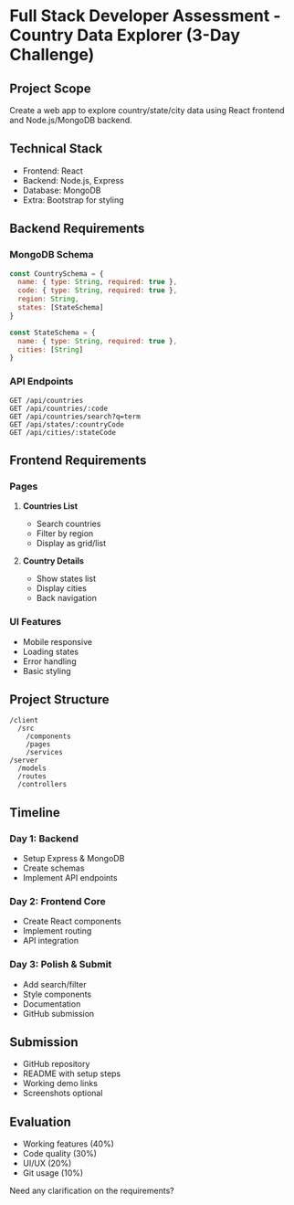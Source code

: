 # Full Stack Developer Assessment - Country Data Explorer (3-Day Challenge)

## Project Scope
Create a web app to explore country/state/city data using React frontend and Node.js/MongoDB backend.

## Technical Stack
- Frontend: React
- Backend: Node.js, Express
- Database: MongoDB
- Extra: Bootstrap for styling

## Backend Requirements

### MongoDB Schema
```javascript
const CountrySchema = {
  name: { type: String, required: true },
  code: { type: String, required: true },
  region: String,
  states: [StateSchema]
}

const StateSchema = {
  name: { type: String, required: true },
  cities: [String]
}
```

### API Endpoints
```
GET /api/countries 
GET /api/countries/:code
GET /api/countries/search?q=term
GET /api/states/:countryCode
GET /api/cities/:stateCode
```

## Frontend Requirements

### Pages
1. **Countries List**
   - Search countries
   - Filter by region
   - Display as grid/list

2. **Country Details**
   - Show states list
   - Display cities
   - Back navigation

### UI Features
- Mobile responsive
- Loading states
- Error handling
- Basic styling

## Project Structure
```
/client
  /src
    /components
    /pages
    /services
/server
  /models
  /routes
  /controllers
```

## Timeline

### Day 1: Backend
- Setup Express & MongoDB
- Create schemas
- Implement API endpoints

### Day 2: Frontend Core
- Create React components
- Implement routing
- API integration

### Day 3: Polish & Submit
- Add search/filter
- Style components
- Documentation
- GitHub submission

## Submission
- GitHub repository
- README with setup steps
- Working demo links
- Screenshots optional

## Evaluation
- Working features (40%)
- Code quality (30%)
- UI/UX (20%)
- Git usage (10%)

Need any clarification on the requirements?
